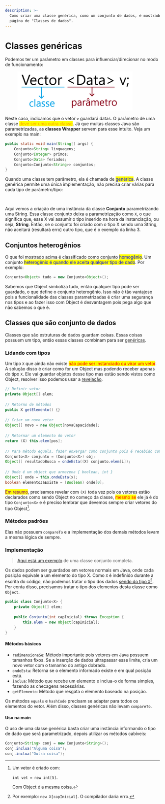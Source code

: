 ```yaml
---
description: >-
  Como criar uma classe genérica, como um conjunto de dados, é mostrado na
  página de "Classes de dados".
---
```


# Classes genéricas

Podemos ter um parâmetro em classes para influenciar/direcionar no modo de funcionamento:

<figure><img src="../../.gitbook/assets/parametros em classes java.png" alt="" width="375"><figcaption></figcaption></figure>

Neste caso, indicamos que o vetor `v` guardará datas. O parâmetro de uma classe <mark style="color:orange;">deve ser uma outra classe</mark>. Já que muitas classes Java são parametrizadas, as **classes Wrapper** servem para esse intuito. Veja um exemplo na main:

```java
public static void main(String[] args) {
    Conjunto<String> linguagens;
    Conjunto<Integer> primos;
    Conjunto<Data> feriados;
    Conjunto<Conjunto<String>> conjuntos;
}
```

Quando uma classe tem parâmetro, ela é chamada de <mark style="color:blue;">genérica</mark>. A classe genérica permite uma única implementação, não precisa criar várias para cada tipo de parâmetro/tipo:

<figure><img src="../../.gitbook/assets/parâmetros em classes java na pratica.png" alt=""><figcaption></figcaption></figure>

Aqui vemos a criação de uma instância da classe **Conjunto** parametrizando uma String. Essa classe conjunto deixa a parametrização como `X`, o que significa que, esse X vai assumir o tipo inserido na hora da instanciação, ou seja, **String**. Então, se o conjunto foi criado com o tipo X sendo uma String, não aceitará (resultará erro) outro tipo, que é o exemplo da linha 3.

## Conjuntos heterogênios

O que foi mostrado acima é classificado como conjunto <mark style="color:blue;">homogênio</mark>. Um conjunto <mark style="color:blue;">heterogênio é quando ele aceita qualquer tipo de dado</mark>. Por exemplo:

```java
Conjunto<Object> tudo = new Conjunto<Object>();
```

Sabemos que Object simboliza tudo, então qualquer tipo pode ser guardado, o que define o conjunto heterogênio. Isso não é tão vantajoso pois a funcionalidade das classes parametrizadas é criar uma segurança nos tipos e ao fazer isso com Object é desvantagem pois pega algo que não sabemos o que é.

## Classes que são conjunto de dados

Classes que são estruturas de dados guardam coisas. Essas coisas possuem um tipo, então essas classes combinam para ser [genéricas](classes-genericas.md).

### Lidando com tipos

Um tipo `X` que ainda não existe <mark style="color:red;">não pode ser instanciado ou virar um vetor</mark>. A solução disso é criar como for um Object mas podendo receber apenas do tipo `X`. Ele vai guardar objetos desse tipo mas estão sendo vistos como Object, resolver isso podemos usar a [revelação](conversao-e-revelacao.md).

```java
// Definir vetor
private Object[] elem;

// Retorno de métodos
public X getElemento() {}

// Criar um novo vetor
Object[] novo = new Object[novaCapacidade];

// Retornar um elemento do vetor
return (X) this.elem[pos];

// Para método equals, fazer enxergar como conjunto pois é recebido como Object
Conjunto<X> conjunto = (Conjunto<X>) obj;
Object[] resultadoBusca = ondeEsta((X) conjunto.elem[i]);

// Onde é um object que armazena { boolean, int }
Object[] onde = this.ondeEsta(x);
boolean elementoJaExiste = (Boolean) onde[0];
```

<mark style="color:purple;">Em resumo</mark>, precisamos revelar com `(X)` toda vez pois os vetores estão declarados como sendo Object no começo da classe, <mark style="color:red;">mesmo se</mark> ele já é do tipo `Conjunto<X>` e é preciso lembrar que devemos sempre criar vetores do tipo Object[^1].

### Métodos padrões

Elas não possuem `compareTo` e a implementação dos demais métodos levam a mesma lógica de sempre.

### Implementação

> [Aqui está um exemplo](../../exerc%C3%ADcios/java/exemplos/Conjunto%20de%20dados.java) de uma classe conjunto completa.

Os dados podem ser guardados em vetores normais em Java, onde cada posição equivale a um elemento do tipo X. Como `X` é indefinido durante a escrita do código, não podemos tratar o tipo dos dados [sendo do tipo `X`](#user-content-fn-2)[^2]. Por conta disso, precisamos tratar o tipo dos elementos desta classe como `Object`.

```java
public class Conjunto<X> {
    private Object[] elem;

    public Conjunto(int capInicial) throws Exception {
        this.elem = new Object[capInicial];
    }
}
```

#### Métodos básicos

* `redimensioneSe`: Método importante pois vetores em Java possuem tamanhos fixos. Se a inserção de dados ultrapassar esse limite, cria um novo vetor com o tamanho do antigo dobrado.
* `ondeEsta`: Retorna se o elemento informado existe e em qual posição está.
* `inclua`: Método que recebe um elemento e inclua-o de forma simples, fazendo as checagens necessárias.
* `getElemento`: Método que resgata o elemento baseado na posição.

Os métodos `equals` e `hashCode` precisam se adaptar para todos os elementos do vetor. Além disso, classes genéricas não levam `compareTo`.&#x20;

#### Uso na main

O uso de uma classe genérica basta criar uma instância informando o tipo de dado que será parametrizado, depois utilizar os métodos cabíveis:

```java
Conjunto<String> conj = new Conjunto<String>();
conj.inclua("Alguma coisa");
conj.inclua("Outra coisa");
```

[^1]: Um vetor é criado com:

    `int vet = new int[5]`.



    Com Object é a mesma coisa.

[^2]: Por exemplo: `new X[capInicial]`. O compilador daria erro.
